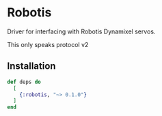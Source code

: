 # Robotis

Driver for interfacing with Robotis Dynamixel servos.

This only speaks protocol v2

## Installation

```elixir
def deps do
  [
    {:robotis, "~> 0.1.0"}
  ]
end
```



